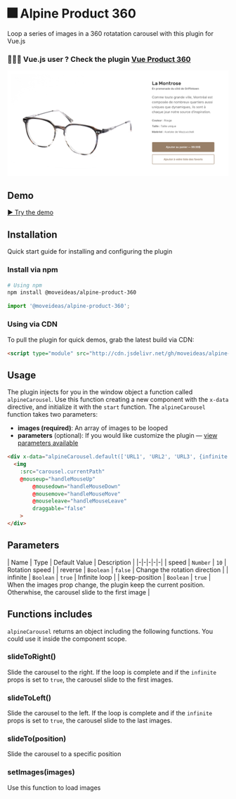 # 🎆 Alpine Product 360
Loop a series of images in a 360 rotatation carousel with this plugin for Vue.js

### 🙋🏼‍♂️ Vue.js user ? Check the plugin [Vue Product 360](https://github.com/moveideas/vue-product-360)

![Demo Screenshot](./screenshot.png)

## Demo

[▶️ Try the demo](DEMO_URL)

## Installation

Quick start guide for installing and configuring the plugin

### Install via npm

```sh
# Using npm
npm install @moveideas/alpine-product-360
```

```javascript
import '@moveideas/alpine-product-360';
```

### Using via CDN 

To pull the plugin for quick demos, grab the latest build via CDN:

```html
<script type="module" src="http://cdn.jsdelivr.net/gh/moveideas/alpine-product-360@1.1.0/dist/index.js"></script>
```

## Usage

The plugin injects for you in the window object a function called `alpineCarousel`. Use this function creating a new component with the `x-data` directive, and initialize it with the `start` function. The `alpineCarousel` function takes two parameters:

- **images (required)**: An array of images to be looped
- **parameters** (optional): If you would like customize the plugin — [view parameters available](##Parameters)

```html
<div x-data="alpineCarousel.default(['URL1', 'URL2', 'URL3', {infinite: true}])" x-init="start()">
  <img
  	:src="carousel.currentPath"
    @mouseup="handleMouseUp"
		@mousedown="handleMouseDown"
		@mousemove="handleMouseMove"
		@mouseleave="handleMouseLeave" 
		draggable="false"
	>
</div>
```

## Parameters

| Name | Type | Default Value | Description |
|-|-|-|-|-|
| speed | `Number` | `10` | Rotation speed |
| reverse | `Boolean` | `false` | Change the rotation direction |
| infinite | `Boolean` | `true` | Infinite loop |
| keep-position | `Boolean` | `true` | When the images prop change, the plugin keep the current position. Otherwhise, the carousel slide to the first image |

## Functions includes
`alpineCarousel` returns an object including the following functions. You could use it inside the component scope. 

### slideToRight() 
Slide the carousel to the right. If the loop is complete and if the `infinite` props is set to `true`, the carousel slide to the first images.

### slideToLeft()
Slide the carousel to the left. If the loop is complete and if the `infinite` props is set to `true`, the carousel slide to the last images.

### slideTo(position)
Slide the carousel to a specific position 

### setImages(images)
Use this function to load images 
